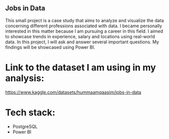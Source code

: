 ## Jobs in Data

This small project is a case study that aims to analyze and visualize the data concerning different professions associated with data. I became personally interested in this matter because I am pursuing a career in this field. I aimed to showcase trends in experience, salary and locations using real-world data. In this project, I will ask and answer several important questions. My findings will be showcased using Power BI.

# Link to the dataset I am using in my analysis:
https://www.kaggle.com/datasets/hummaamqaasim/jobs-in-data

# Tech stack:
- PostgreSQL
- Power BI



